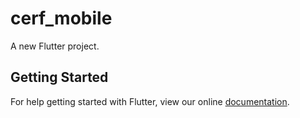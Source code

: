 # cerf_mobile

A new Flutter project.

## Getting Started

For help getting started with Flutter, view our online
[documentation](https://flutter.io/).
